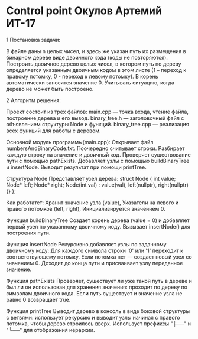 # Control point Окулов Артемий ИТ-17
1 Постановка задачи:

В файле даны n целых чисел, и здесь же указан путь их размещения в бинарном
дереве виде двоичного кода (коды не повторяются). Построить двоичное
дерево целых чисел, в котором путь по дереву определяется указанным
двоичным кодом в этом листе (1 – переход к правому потомку, 0 - переход к
левому потомку). В корень автоматически заносится значение 0.
Учитывать ситуацию, когда дерево не может быть построено.

2 Алгоритм решения:

Проект состоит из трех файлов:
main.cpp — точка входа, чтение файла, построение дерева и его вывод.
binary_tree.h — заголовочный файл с объявлением структуры Node и функций.
binary_tree.cpp — реализация всех функций для работы с деревом.

Основной модуль программы(main.cpp):
Открывает файл numbersAndBinaryCode.txt.
Поочередно считывает строки.
Разбирает каждую строку на значение и двоичный код.
Проверяет существование пути с помощью pathExists.
Добавляет узлы с помощью buildBinaryTree и insertNode.
Выводит результат при помощи printTree.

Структура Node
Представляет узел дерева:
struct Node {
int value;
Node* left;
Node* right;
Node(int val) : value(val), left(nullptr), right(nullptr) {}
};

Как работатет:
Хранит значение узла (value),
Указатели на левого и правого потомков (left, right),
Инициализируется значением 0.

Функция buildBinaryTree
Создает корень дерева (value = 0) и добавляет первый узел по указанному двоичному коду.
Вызывает insertNode() для построения пути.

Функция insertNode
Рекурсивно добавляет узлы по заданному двоичному коду:
Для каждого символа строки '0' или '1' переходит к соответствующему потомку.
Если потомка нет — создает новый узел со значением 0.
Доходит до конца пути и присваивает узлу переданное значение.

Функция pathExists
Проверяет, существует ли уже такой путь в дереве и был ли он использован для хранения значения: 
проходит по дереву по символам двоичного кода.
Если путь существует и значение узла не равно 0 возвращает true.

Функция printTree
Выводит дерево в консоль в виде боковой структуры с ветвями: 
использует рекурсию и выводит узлы начиная с правого потомка, чтобы дерево строилось вверх.
Использует префиксы "├──" и "└──" для отображения иерархии.
